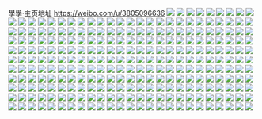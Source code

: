 學學·主页地址 https://weibo.com/u/3805096636 
![](https://wx4.sinaimg.cn/mw2000/e2cd2abcly1h85woj3ja1j22c0340hdu.jpg) 
![](https://wx4.sinaimg.cn/mw2000/e2cd2abcly1h85wokkhdbj23402c07wj.jpg) 
![](https://wx4.sinaimg.cn/mw2000/e2cd2abcly1h85wom6lsij22c03401ky.jpg) 
![](https://wx4.sinaimg.cn/mw2000/e2cd2abcly1h85wohhgauj215h1kw7l9.jpg) 
![](https://wx4.sinaimg.cn/mw2000/e2cd2abcly1h85wont7qgj23402c0u0x.jpg) 
![](https://wx4.sinaimg.cn/mw2000/e2cd2abcly1h85wopxdwzj23402c0hdw.jpg) 
![](https://wx4.sinaimg.cn/mw2000/e2cd2abcly1h81n8mtygdj22560zo7wh.jpg) 
![](https://wx4.sinaimg.cn/mw2000/e2cd2abcly1h81n8o7o58j22560zo1kx.jpg) 
![](https://wx4.sinaimg.cn/mw2000/e2cd2abcly1h81n8l81zdj22560zoe7t.jpg) 
![](https://wx4.sinaimg.cn/mw2000/e2cd2abcly1h7os9rf7s2j21sc2dskjl.jpg) 
![](https://wx4.sinaimg.cn/mw2000/e2cd2abcly1h7os9qrocnj22c0340b2b.jpg) 
![](https://wx4.sinaimg.cn/mw2000/e2cd2abcly1h7os9s4xptj20vr1j0dun.jpg) 
![](https://wx4.sinaimg.cn/mw2000/e2cd2abcly1h7os9swidfj21sc2ds7wh.jpg) 
![](https://wx4.sinaimg.cn/mw2000/e2cd2abcly1h7os9tm11yj229631kkjl.jpg) 
![](https://wx4.sinaimg.cn/mw2000/e2cd2abcly1h7os9ujk8jj22c0340ttm.jpg) 
![](https://wx4.sinaimg.cn/mw2000/e2cd2abcly1h7os9vbnpfj22bz2au1k3.jpg) 
![](https://wx4.sinaimg.cn/mw2000/e2cd2abcly1h7os9w4hztj22c0340qui.jpg) 
![](https://wx4.sinaimg.cn/mw2000/e2cd2abcly1h7hohudnppj216o1fzqqq.jpg) 
![](https://wx4.sinaimg.cn/mw2000/e2cd2abcly1h7hohtmh67j22bz2yw4qt.jpg) 
![](https://wx4.sinaimg.cn/mw2000/e2cd2abcly1h7hohvk85rj2237340e83.jpg) 
![](https://wx4.sinaimg.cn/mw2000/e2cd2abcly1h742fjcmhcj21401o075a.jpg) 
![](https://wx4.sinaimg.cn/mw2000/e2cd2abcly1h6oj63pj3xj216o1kwhdt.jpg) 
![](https://wx4.sinaimg.cn/mw2000/e2cd2abcly1h6oj62dxt3j22c03401kz.jpg) 
![](https://wx4.sinaimg.cn/mw2000/e2cd2abcly1h6ojacszxcj21lt25644i.jpg) 
![](https://wx4.sinaimg.cn/mw2000/e2cd2abcly1h6ojabdfvgj22c03401kx.jpg) 
![](https://wx4.sinaimg.cn/mw2000/e2cd2abcly1h6ojad9y1rj22c03404qp.jpg) 
![](https://wx4.sinaimg.cn/mw2000/e2cd2abcly1h6ojadntbij20zo1vgglx.jpg) 
![](https://wx4.sinaimg.cn/mw2000/e2cd2abcly1h6ojalelpij22c0340hdv.jpg) 
![](https://wx4.sinaimg.cn/mw2000/e2cd2abcly1h6ojeb8p9zj21401767tu.jpg) 
![](https://wx4.sinaimg.cn/mw2000/e2cd2abcly1h6ojeaw6zej20sg18c11c.jpg) 
![](https://wx4.sinaimg.cn/mw2000/e2cd2abcly1h6jp2xaeg3j20zo256dri.jpg) 
![](https://wx4.sinaimg.cn/mw2000/e2cd2abcly1h6b11kcu4rj22c0340x6p.jpg) 
![](https://wx4.sinaimg.cn/mw2000/e2cd2abcly1h6b11ljju8j22c03404qq.jpg) 
![](https://wx4.sinaimg.cn/mw2000/e2cd2abcly1h6b11me9ysj21sc2dse81.jpg) 
![](https://wx4.sinaimg.cn/mw2000/e2cd2abcly1h6b11jgw4ij22c0340b29.jpg) 
![](https://wx4.sinaimg.cn/mw2000/e2cd2abcly1h63jt5s96pj22c0340e82.jpg) 
![](https://wx4.sinaimg.cn/mw2000/e2cd2abcly1h63jt6mjeqj22c0340kjm.jpg) 
![](https://wx4.sinaimg.cn/mw2000/e2cd2abcly1h63jt7r0prj22c03401kz.jpg) 
![](https://wx4.sinaimg.cn/mw2000/e2cd2abcly1h63jt8o54bj22c0340b2b.jpg) 
![](https://wx4.sinaimg.cn/mw2000/e2cd2abcly1h63jt50qizj216p1kwdz0.jpg) 
![](https://wx4.sinaimg.cn/mw2000/e2cd2abcly1h63jtaic2lj22aw3257wi.jpg) 
![](https://wx4.sinaimg.cn/mw2000/e2cd2abcly1h63jtbms8ej21rf2lkx6p.jpg) 
![](https://wx4.sinaimg.cn/mw2000/e2cd2abcly1h63jtcmkxxj22c03407wj.jpg) 
![](https://wx4.sinaimg.cn/mw2000/e2cd2abcly1h63jtdr0hqj20zo256x0d.jpg) 
![](https://wx4.sinaimg.cn/mw2000/e2cd2abcly1h60j3w2hs2j216o1kwdyh.jpg) 
![](https://wx4.sinaimg.cn/mw2000/e2cd2abcly1h60j3yb9svj21to2al4qp.jpg) 
![](https://wx4.sinaimg.cn/mw2000/e2cd2abcly1h5vnf4ime7j22c0340e84.jpg) 
![](https://wx4.sinaimg.cn/mw2000/e2cd2abcly1h5vnf7fbtsj22c02nhu0z.jpg) 
![](https://wx4.sinaimg.cn/mw2000/e2cd2abcly1h5vnf8ilvwj22xd2bzx6q.jpg) 
![](https://wx4.sinaimg.cn/mw2000/e2cd2abcly1h5vnf92ollj21010x14bn.jpg) 
![](https://wx4.sinaimg.cn/mw2000/e2cd2abcly1h5vnf2mhh2j22c03407wk.jpg) 
![](https://wx4.sinaimg.cn/mw2000/e2cd2abcly1h5vnfa5bz1j216o1k8jyc.jpg) 
![](https://wx4.sinaimg.cn/mw2000/e2cd2abcly1h5j9xfua58j21i91i9qbn.jpg) 
![](https://wx4.sinaimg.cn/mw2000/e2cd2abcly1h5j9xfgzjij20rz0wen4m.jpg) 
![](https://wx4.sinaimg.cn/mw2000/e2cd2abcly1h5dbianh2sj21400u0wil.jpg) 
![](https://wx4.sinaimg.cn/mw2000/e2cd2abcly1h5dbiazaxzj20u0140agp.jpg) 
![](https://wx4.sinaimg.cn/mw2000/e2cd2abcly1h5dbibavxaj20pr0sfwgx.jpg) 
![](https://wx4.sinaimg.cn/mw2000/e2cd2abcly1h5dbibn0bij20u014044z.jpg) 
![](https://wx4.sinaimg.cn/mw2000/e2cd2abcly1h5dbibxkqxj21430u0wou.jpg) 
![](https://wx4.sinaimg.cn/mw2000/e2cd2abcly1h5dbiac887j20u00y2n51.jpg) 
![](https://wx4.sinaimg.cn/mw2000/e2cd2abcly1h593gow4k2j224632hu0y.jpg) 
![](https://wx4.sinaimg.cn/mw2000/e2cd2abcly1h4wyare2mwj21sc2dsqv7.jpg) 
![](https://wx4.sinaimg.cn/mw2000/e2cd2abcly1h4wydxnoppj223t2t1b2c.jpg) 
![](https://wx4.sinaimg.cn/mw2000/e2cd2abcly1h4wydy66d9j20u00xt790.jpg) 
![](https://wx4.sinaimg.cn/mw2000/e2cd2abcly1h4wyahj1roj21sc2dsqv5.jpg) 
![](https://wx4.sinaimg.cn/mw2000/e2cd2abcly1h4srnvjqpgj20u015k48x.jpg) 
![](https://wx4.sinaimg.cn/mw2000/e2cd2abcly1h4srnvzskrj21610u0doy.jpg) 
![](https://wx4.sinaimg.cn/mw2000/e2cd2abcly1h4srnv00vpj21400u0dh6.jpg) 
![](https://wx4.sinaimg.cn/mw2000/e2cd2abcly1h4jnlh6p10j20u0140478.jpg) 
![](https://wx4.sinaimg.cn/mw2000/e2cd2abcly1h4jnlgxksnj20u01407de.jpg) 
![](https://wx4.sinaimg.cn/mw2000/e2cd2abcly1h4c2qzmzsyj216p1kwne7.jpg) 
![](https://wx4.sinaimg.cn/mw2000/e2cd2abcly1h3pbit02l8j20u0140jzg.jpg) 
![](https://wx4.sinaimg.cn/mw2000/e2cd2abcly1h3pbitkfz3j20u0140ahz.jpg) 
![](https://wx4.sinaimg.cn/mw2000/e2cd2abcly1h3f0fzhu2gj20u01cvjul.jpg) 
![](https://wx4.sinaimg.cn/mw2000/e2cd2abcly1h2vhquqc0kj20u0140aio.jpg) 
![](https://wx4.sinaimg.cn/mw2000/e2cd2abcly1h2vhquzra9j20u0172ahj.jpg) 
![](https://wx4.sinaimg.cn/mw2000/e2cd2abcly1h2vhqugpxwj20u0140dov.jpg) 
![](https://wx4.sinaimg.cn/mw2000/e2cd2abcly1h2vhqvft8rj20u0140gpc.jpg) 
![](https://wx4.sinaimg.cn/mw2000/e2cd2abcly1h2qpwds6x5j21n62qdkjm.jpg) 
![](https://wx4.sinaimg.cn/mw2000/e2cd2abcly1h21e62dthfj20u0190jug.jpg) 
![](https://wx4.sinaimg.cn/mw2000/e2cd2abcly1h1v6db00k5j22c02c04qq.jpg) 
![](https://wx4.sinaimg.cn/mw2000/e2cd2abcly1h1v6d8evugj22c02c07wi.jpg) 
![](https://wx4.sinaimg.cn/mw2000/e2cd2abcly1h1v6dd3vn0j20sp0jpq9x.jpg) 
![](https://wx4.sinaimg.cn/mw2000/e2cd2abcly1h1v6dks7x3j22c0340x6s.jpg) 
![](https://wx4.sinaimg.cn/mw2000/e2cd2abcly1h1v6dqe3wkj23402c01kz.jpg) 
![](https://wx4.sinaimg.cn/mw2000/e2cd2abcly1h1v6dt63m1j23402c0npe.jpg) 
![](https://wx4.sinaimg.cn/mw2000/e2cd2abcly1h1rzwthnxsj20u0140wkf.jpg) 
![](https://wx4.sinaimg.cn/mw2000/e2cd2abcly1h1jzrg9xv0j20u01400yx.jpg) 
![](https://wx4.sinaimg.cn/mw2000/e2cd2abcly1h1jzrgp4ouj20u00yfage.jpg) 
![](https://wx4.sinaimg.cn/mw2000/e2cd2abcly1h1eb8jtxb1j21sc2ds7wh.jpg) 
![](https://wx4.sinaimg.cn/mw2000/e2cd2abcly1h15mbqqft6j20hj0qhqna.jpg) 
![](https://wx4.sinaimg.cn/mw2000/e2cd2abcly1h15mbvnsmpj226a35skjq.jpg) 
![](https://wx4.sinaimg.cn/mw2000/e2cd2abcly1h0z65j6zunj21sc2dskjl.jpg) 
![](https://wx4.sinaimg.cn/mw2000/e2cd2abcly1h0z65ga6kwj22c0340kjm.jpg) 
![](https://wx4.sinaimg.cn/mw2000/e2cd2abcly1h0tfxjr4svj21sc2dskje.jpg) 
![](https://wx4.sinaimg.cn/mw2000/e2cd2abcly1h0tfxld92cj22c0340e83.jpg) 
![](https://wx4.sinaimg.cn/mw2000/e2cd2abcly1h0tfxo6t0xj22c03401l2.jpg) 
![](https://wx4.sinaimg.cn/mw2000/e2cd2abcly1h0tfxj5mwnj21sc2dse33.jpg) 
![](https://wx4.sinaimg.cn/mw2000/e2cd2abcly1h0oh7dpnz4j20xg0u0alr.jpg) 
![](https://wx4.sinaimg.cn/mw2000/e2cd2abcly1h0oh7d75sxj20tz0u2tgl.jpg) 
![](https://wx4.sinaimg.cn/mw2000/e2cd2abcly1h0oh7lb3avj22c0340qv7.jpg) 
![](https://wx4.sinaimg.cn/mw2000/e2cd2abcly1h0g8hp3d3nj21gf1kwu0x.jpg) 
![](https://wx4.sinaimg.cn/mw2000/e2cd2abcly1h0c2cz3ntdj20xc1gmk22.jpg) 
![](https://wx4.sinaimg.cn/mw2000/e2cd2abcly1h02nv2mlqdj21ny27xnhc.jpg) 
![](https://wx4.sinaimg.cn/mw2000/e2cd2abcly1gzktasukfyj21sc2ds7wi.jpg) 
![](https://wx4.sinaimg.cn/mw2000/e2cd2abcly1gzktaw00pej22c03407wj.jpg) 
![](https://wx4.sinaimg.cn/mw2000/e2cd2abcly1gz2whzq9z9j21sc2dsb2a.jpg) 
![](https://wx4.sinaimg.cn/mw2000/e2cd2abcly1gyy49f27s7j22c0340npf.jpg) 
![](https://wx4.sinaimg.cn/mw2000/e2cd2abcly1gyhk9czyqaj214v1k9x3w.jpg) 
![](https://wx4.sinaimg.cn/mw2000/e2cd2abcly1gy2ljddonfj216o1kwtvt.jpg) 
![](https://wx4.sinaimg.cn/mw2000/e2cd2abcly1gy2ljg2qn3j22c0340e84.jpg) 
![](https://wx4.sinaimg.cn/mw2000/e2cd2abcly1gy2ljcaunbj22c0340npf.jpg) 
![](https://wx4.sinaimg.cn/mw2000/e2cd2abcly1gxv4p4rw3jj20yi0w8wi7.jpg) 
![](https://wx4.sinaimg.cn/mw2000/e2cd2abcly1gxewvrkchqj20qa0v1tdp.jpg) 
![](https://wx4.sinaimg.cn/mw2000/e2cd2abcly1gxewvryf6ij20qa0wkgpb.jpg) 
![](https://wx4.sinaimg.cn/mw2000/e2cd2abcly1gxewvr8xf2j20qa0x7q6s.jpg) 
![](https://wx4.sinaimg.cn/mw2000/e2cd2abcly1gxbipbafvzj216o1kw1kx.jpg) 
![](https://wx4.sinaimg.cn/mw2000/e2cd2abcly1gxbipeoc8pj22c0340b2b.jpg) 
![](https://wx4.sinaimg.cn/mw2000/e2cd2abcly1gwwz78as44j20u014sagy.jpg) 
![](https://wx4.sinaimg.cn/mw2000/e2cd2abcly1gy1nci0waoj21sc2dsx6p.jpg) 
![](https://wx4.sinaimg.cn/mw2000/e2cd2abcly1gy1ncjptsvj21sc2dskjm.jpg) 
![](https://wx4.sinaimg.cn/mw2000/e2cd2abcly1gvyvpmx3wij21sc2dshdt.jpg) 
![](https://wx4.sinaimg.cn/mw2000/e2cd2abcly1gvyvplzbuaj21sc2dse81.jpg) 
![](https://wx4.sinaimg.cn/mw2000/e2cd2abcly1gvyvpo56vzj22c03401ky.jpg) 
![](https://wx4.sinaimg.cn/mw2000/0049vNsoly1gvblwh3b0xj616o1497wh02.jpg) 
![](https://wx4.sinaimg.cn/mw2000/0049vNsoly1gvblwg8ozmj626g20wb2a02.jpg) 
![](https://wx4.sinaimg.cn/mw2000/0049vNsoly1guu9wnaup0j60u00zqgt502.jpg) 
![](https://wx4.sinaimg.cn/mw2000/0049vNsoly1guoko992t5j61sf32vnpd02.jpg) 
![](https://wx4.sinaimg.cn/mw2000/0049vNsoly1guoko9o1s3j61331fdtpn02.jpg) 
![](https://wx4.sinaimg.cn/mw2000/0049vNsoly1guoko8bx9qj62c034047f02.jpg) 
![](https://wx4.sinaimg.cn/mw2000/0049vNsoly1gu86ekhmxij60u0129tfq02.jpg) 
![](https://wx4.sinaimg.cn/mw2000/0049vNsoly1gty1x1h8e7j61sc2dskjl02.jpg) 
![](https://wx4.sinaimg.cn/mw2000/0049vNsoly1gty1x2oqz5j61sc2dskjl02.jpg) 
![](https://wx4.sinaimg.cn/mw2000/0049vNsoly1gtnb9b214hj60u010ewjt02.jpg) 
![](https://wx4.sinaimg.cn/mw2000/0049vNsoly1gtnb9bey48j60u0140tii02.jpg) 
![](https://wx4.sinaimg.cn/mw2000/e2cd2abcly1gtebqpvxiaj20u0140wkn.jpg) 
![](https://wx4.sinaimg.cn/mw2000/e2cd2abcly1gtebqr4vjpj20zw0u0dms.jpg) 
![](https://wx4.sinaimg.cn/mw2000/e2cd2abcly1gt1bu0n17ij20u00ynn48.jpg) 
![](https://wx4.sinaimg.cn/mw2000/e2cd2abcly1gt1bu0zu0uj20u0128n3h.jpg) 
![](https://wx4.sinaimg.cn/mw2000/e2cd2abcly1gt1bu03v8oj210h0u0tfc.jpg) 
![](https://wx4.sinaimg.cn/mw2000/e2cd2abcly1gt1bu1ercbj20u011mq9l.jpg) 
![](https://wx4.sinaimg.cn/mw2000/e2cd2abcly1gt1bu1slpjj20u0140n4b.jpg) 
![](https://wx4.sinaimg.cn/mw2000/e2cd2abcly1gt1bu25va2j20u011ywkq.jpg) 
![](https://wx4.sinaimg.cn/mw2000/e2cd2abcly1gsni78yp1hj20u015stgv.jpg) 
![](https://wx4.sinaimg.cn/mw2000/e2cd2abcly1gs1mixuqtfj21sc2dsqv5.jpg) 
![](https://wx4.sinaimg.cn/mw2000/e2cd2abcly1gs1miwsdibj20yi22okjy.jpg) 
![](https://wx4.sinaimg.cn/mw2000/e2cd2abcly1gryc626zerj22c03404qq.jpg) 
![](https://wx4.sinaimg.cn/mw2000/e2cd2abcly1gryc652cimj22c0340u0y.jpg) 
![](https://wx4.sinaimg.cn/mw2000/e2cd2abcly1gruvtebclxj23402c0e82.jpg) 
![](https://wx4.sinaimg.cn/mw2000/e2cd2abcly1gruvt9q462j23402c01ky.jpg) 
![](https://wx4.sinaimg.cn/mw2000/e2cd2abcly1gruvtiu9iyj22a830l1ky.jpg) 
![](https://wx4.sinaimg.cn/mw2000/e2cd2abcly1groghf3p7fj21sc2dshdt.jpg) 
![](https://wx4.sinaimg.cn/mw2000/e2cd2abcly1groghtve58j23402c0npd.jpg) 
![](https://wx4.sinaimg.cn/mw2000/e2cd2abcly1grjchrnvu9j20u01hc46r.jpg) 
![](https://wx4.sinaimg.cn/mw2000/e2cd2abcly1grjchstckyj20u01hcqba.jpg) 
![](https://wx4.sinaimg.cn/mw2000/e2cd2abcly1grjchqsbauj20yi0ho3zo.jpg) 
![](https://wx4.sinaimg.cn/mw2000/e2cd2abcly1grdji4274dj21400u00uv.jpg) 
![](https://wx4.sinaimg.cn/mw2000/e2cd2abcly1grdji4kb5nj20u0147thv.jpg) 
![](https://wx4.sinaimg.cn/mw2000/e2cd2abcly1grdji50o8vj20u0140drp.jpg) 
![](https://wx4.sinaimg.cn/mw2000/e2cd2abcly1gr34f4o99fj216o1hhkjm.jpg) 
![](https://wx4.sinaimg.cn/mw2000/e2cd2abcly1gr34f6c19mj216o126kjl.jpg) 
![](https://wx4.sinaimg.cn/mw2000/e2cd2abcly1gr34f1lhntj216c1bgx3c.jpg) 
![](https://wx4.sinaimg.cn/mw2000/e2cd2abcly1gqsjr34dvaj216o1kw4ns.jpg) 
![](https://wx4.sinaimg.cn/mw2000/e2cd2abcly1gqsjr5al9oj22c03407wi.jpg) 
![](https://wx4.sinaimg.cn/mw2000/e2cd2abcly1gqsjr87gwgj23402c0hdu.jpg) 
![](https://wx4.sinaimg.cn/mw2000/e2cd2abcly1gqiw1jtkp9j20u0140do3.jpg) 
![](https://wx4.sinaimg.cn/mw2000/e2cd2abcly1gqiw1iby4tj20u013sgxx.jpg) 
![](https://wx4.sinaimg.cn/mw2000/e2cd2abcly1gqiw1kcgc2j20u00zmtko.jpg) 
![](https://wx4.sinaimg.cn/mw2000/e2cd2abcly1gqiw1l1r2fj20u00woard.jpg) 
![](https://wx4.sinaimg.cn/mw2000/e2cd2abcly1gy1neelf5cj21111ha1kx.jpg) 
![](https://wx4.sinaimg.cn/mw2000/e2cd2abcly1gy1nefnaawj22yo280qv6.jpg) 
![](https://wx4.sinaimg.cn/mw2000/e2cd2abcly1gy1negq0onj22802yohdv.jpg) 
![](https://wx4.sinaimg.cn/mw2000/e2cd2abcly1gy1nehf5u4j216o1kw7wh.jpg) 
![](https://wx4.sinaimg.cn/mw2000/e2cd2abcly1gy1nedllbzj22t91wjnpe.jpg) 
![](https://wx4.sinaimg.cn/mw2000/e2cd2abcly1gq6grow8m1j216o1kw17p.jpg) 
![](https://wx4.sinaimg.cn/mw2000/e2cd2abcly1gq6grntewxj21j015o1kx.jpg) 
![](https://wx4.sinaimg.cn/mw2000/e2cd2abcly1gq6grr0vw0j21kw16o1kx.jpg) 
![](https://wx4.sinaimg.cn/mw2000/e2cd2abcly1gq4a69xye2j20u016w4ce.jpg) 
![](https://wx4.sinaimg.cn/mw2000/e2cd2abcly1gq4a6e1somj22c0340qv6.jpg) 
![](https://wx4.sinaimg.cn/mw2000/e2cd2abcly1gq4a6ht0pnj2340241e82.jpg) 
![](https://wx4.sinaimg.cn/mw2000/e2cd2abcly1gq4a6saccaj23402c01l0.jpg) 
![](https://wx4.sinaimg.cn/mw2000/e2cd2abcly1gq4a6wfij1j22c0340qv5.jpg) 
![](https://wx4.sinaimg.cn/mw2000/e2cd2abcly1gq4a6yk7zzj21781kw7wh.jpg) 
![](https://wx4.sinaimg.cn/mw2000/e2cd2abcly1gq4a71163uj21sc2ds4qq.jpg) 
![](https://wx4.sinaimg.cn/mw2000/e2cd2abcly1gq4a726q8wj22c0340qv5.jpg) 
![](https://wx4.sinaimg.cn/mw2000/e2cd2abcly1gq4a74mblzj22c0340npe.jpg) 
![](https://wx4.sinaimg.cn/mw2000/e2cd2abcly1gq0zthoyrbj20u0140thi.jpg) 
![](https://wx4.sinaimg.cn/mw2000/e2cd2abcly1gq0zuicousj20u0140dqx.jpg) 
![](https://wx4.sinaimg.cn/mw2000/e2cd2abcly1gq0zuis4zmj20u0140k1q.jpg) 
![](https://wx4.sinaimg.cn/mw2000/e2cd2abcly1gq0zujawa4j20u0140qdp.jpg) 
![](https://wx4.sinaimg.cn/mw2000/e2cd2abcly1gq0zujvndfj20u0140n5m.jpg) 
![](https://wx4.sinaimg.cn/mw2000/e2cd2abcly1gq0zuk8krdj20u0140air.jpg) 
![](https://wx4.sinaimg.cn/mw2000/e2cd2abcly1gpwgce3163j21400u011n.jpg) 
![](https://wx4.sinaimg.cn/mw2000/e2cd2abcly1gpwgceflw7j21400u0gr3.jpg) 
![](https://wx4.sinaimg.cn/mw2000/e2cd2abcly1gpcllhoiyzj21301kwe5h.jpg) 
![](https://wx4.sinaimg.cn/mw2000/e2cd2abcly1gpb3vnfiycj20u013bkcu.jpg) 
![](https://wx4.sinaimg.cn/mw2000/e2cd2abcly1gpb3vnvmatj21400u07m1.jpg) 
![](https://wx4.sinaimg.cn/mw2000/e2cd2abcly1gpb3vo9gk6j20u0140aw4.jpg) 
![](https://wx4.sinaimg.cn/mw2000/e2cd2abcly1goypy6djmoj216o1kwh0s.jpg) 
![](https://wx4.sinaimg.cn/mw2000/e2cd2abcly1goypybp38uj216o1kwe5c.jpg) 
![](https://wx4.sinaimg.cn/mw2000/e2cd2abcly1goypyfe56rj21kw16ong9.jpg) 
![](https://wx4.sinaimg.cn/mw2000/e2cd2abcly1goqe379njyj21400u0tq3.jpg) 
![](https://wx4.sinaimg.cn/mw2000/e2cd2abcly1goqe37wmebj21400u0nfn.jpg) 
![](https://wx4.sinaimg.cn/mw2000/e2cd2abcly1goqe394oz2j21400u0wwu.jpg) 
![](https://wx4.sinaimg.cn/mw2000/e2cd2abcly1goqe3a42b1j21ig0u04nf.jpg) 
![](https://wx4.sinaimg.cn/mw2000/e2cd2abcly1goqe3bg440j20u00u0tm3.jpg) 
![](https://wx4.sinaimg.cn/mw2000/e2cd2abcly1goqe3c38ffj21400u0as9.jpg) 
![](https://wx4.sinaimg.cn/mw2000/e2cd2abcly1go4rabu2bwj20u0140ds2.jpg) 
![](https://wx4.sinaimg.cn/mw2000/e2cd2abcly1go4racl10dj20u0140n5y.jpg) 
![](https://wx4.sinaimg.cn/mw2000/e2cd2abcly1go4rad9jk4j20u0140wlj.jpg) 
![](https://wx4.sinaimg.cn/mw2000/e2cd2abcly1go4radr0rtj20u01407aq.jpg) 
![](https://wx4.sinaimg.cn/mw2000/e2cd2abcly1go4rd7younj20u014ktie.jpg) 
![](https://wx4.sinaimg.cn/mw2000/e2cd2abcly1go4rfr3lf0j20u00xo426.jpg) 
![](https://wx4.sinaimg.cn/mw2000/e2cd2abcly1gno9bgvs42j216o1kwnpd.jpg) 
![](https://wx4.sinaimg.cn/mw2000/e2cd2abcly1gno9bho6ezj216o1kw1kx.jpg) 
![](https://wx4.sinaimg.cn/mw2000/e2cd2abcly1gno9bkmciuj22c02bzb2d.jpg) 
![](https://wx4.sinaimg.cn/mw2000/e2cd2abcly1gnjedxh4l0j21da1kw4ok.jpg) 
![](https://wx4.sinaimg.cn/mw2000/e2cd2abcly1gnjee152qvj23342ygqv8.jpg) 
![](https://wx4.sinaimg.cn/mw2000/e2cd2abcly1gn5x3qt8kvj216o1kwtyd.jpg) 
![](https://wx4.sinaimg.cn/mw2000/e2cd2abcly1gln9ln8yyzj20u0140tj0.jpg) 
![](https://wx4.sinaimg.cn/mw2000/e2cd2abcly1gln9lnqomrj20u0140wt6.jpg) 
![](https://wx4.sinaimg.cn/mw2000/e2cd2abcly1gln9lo2fhmj20u0140woa.jpg) 
![](https://wx4.sinaimg.cn/mw2000/e2cd2abcly1gln9los479j20u0140tj1.jpg) 
![](https://wx4.sinaimg.cn/mw2000/e2cd2abcly1gln9lq8praj20u0140k47.jpg) 
![](https://wx4.sinaimg.cn/mw2000/e2cd2abcly1gln9lm5lt3j20u0140qgu.jpg) 
![](https://wx4.sinaimg.cn/mw2000/e2cd2abcly1gle815hm63j20u015wn67.jpg) 
![](https://wx4.sinaimg.cn/mw2000/e2cd2abcly1gle816jat7j20u00vgai6.jpg) 
![](https://wx4.sinaimg.cn/mw2000/e2cd2abcly1gle81767g6j217g0og0x5.jpg) 
![](https://wx4.sinaimg.cn/mw2000/e2cd2abcly1gksgx4xg6yj23402c04qs.jpg) 
![](https://wx4.sinaimg.cn/mw2000/e2cd2abcly1gksgx68zffj22c0340b2b.jpg) 
![](https://wx4.sinaimg.cn/mw2000/e2cd2abcly1gksgx7k5yxj22c03401kz.jpg) 
![](https://wx4.sinaimg.cn/mw2000/e2cd2abcly1gjxb5lxs7vj216o1kw7ov.jpg) 
![](https://wx4.sinaimg.cn/mw2000/e2cd2abcly1gjkizaiwv1j20u0140tik.jpg) 
![](https://wx4.sinaimg.cn/mw2000/e2cd2abcly1gjkizavrz9j20u01400wo.jpg) 
![](https://wx4.sinaimg.cn/mw2000/e2cd2abcly1gjep8c2y5ij21400u0tm5.jpg) 
![](https://wx4.sinaimg.cn/mw2000/e2cd2abcly1gjep8chl5rj20u0140gt6.jpg) 
![](https://wx4.sinaimg.cn/mw2000/e2cd2abcly1gjep8cwc4dj21400u0ws2.jpg) 
![](https://wx4.sinaimg.cn/mw2000/e2cd2abcly1gjep8d8na1j21400u010p.jpg) 
![](https://wx4.sinaimg.cn/mw2000/e2cd2abcly1gjep8djrpbj21400u0n1h.jpg) 
![](https://wx4.sinaimg.cn/mw2000/e2cd2abcly1gjep8dw2npj21400u0gs2.jpg) 
![](https://wx4.sinaimg.cn/mw2000/e2cd2abcly1gjep8e9h36j20u0140dp5.jpg) 
![](https://wx4.sinaimg.cn/mw2000/e2cd2abcly1gjep8feb97j21400u014o.jpg) 
![](https://wx4.sinaimg.cn/mw2000/e2cd2abcly1gjep8fqvayj21400u0tgt.jpg) 
![](https://wx4.sinaimg.cn/mw2000/e2cd2abcly1gjcca6a18pj20u00u07g3.jpg) 
![](https://wx4.sinaimg.cn/mw2000/e2cd2abcly1gjcca6xh0mj20u014012p.jpg) 
![](https://wx4.sinaimg.cn/mw2000/e2cd2abcly1gjcca8gjlqj21400u0wpt.jpg) 
![](https://wx4.sinaimg.cn/mw2000/e2cd2abcly1gjcca95ouwj20u00u012r.jpg) 
![](https://wx4.sinaimg.cn/mw2000/e2cd2abcly1gjcca9x00oj20u0140gtx.jpg) 
![](https://wx4.sinaimg.cn/mw2000/e2cd2abcly1gjccaati06j20u00u0thl.jpg) 
![](https://wx4.sinaimg.cn/mw2000/e2cd2abcly1gj8yn0lh72j215x1kv1kx.jpg) 
![](https://wx4.sinaimg.cn/mw2000/e2cd2abcly1gh5jzv7f4hj21kw14l7wh.jpg) 
![](https://wx4.sinaimg.cn/mw2000/e2cd2abcly1ggw3pomj6gj20u0140wm7.jpg) 
![](https://wx4.sinaimg.cn/mw2000/e2cd2abcly1ggw3povvcdj20j60j7myo.jpg) 
![](https://wx4.sinaimg.cn/mw2000/e2cd2abcly1gg5sr84u0lj216m1kwaz9.jpg) 
![](https://wx4.sinaimg.cn/mw2000/e2cd2abcly1gg5srhn5s3j22c02hdnpe.jpg) 
![](https://wx4.sinaimg.cn/mw2000/e2cd2abcly1gg5ss3i6buj23402c0x6t.jpg) 
![](https://wx4.sinaimg.cn/mw2000/e2cd2abcly1gg5ssy9iemj23402c0kjo.jpg) 
![](https://wx4.sinaimg.cn/mw2000/e2cd2abcly1gft6tuwqt5j20u0141gx8.jpg) 
![](https://wx4.sinaimg.cn/mw2000/e2cd2abcly1gft6tvaazhj21670u04b5.jpg) 
